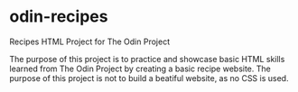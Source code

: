 # odin-recipes
Recipes HTML Project for The Odin Project

The purpose of this project is to practice and showcase basic HTML skills learned
from The Odin Project by creating a basic recipe website. The purpose of this project
is not to build a beatiful website, as no CSS is used.